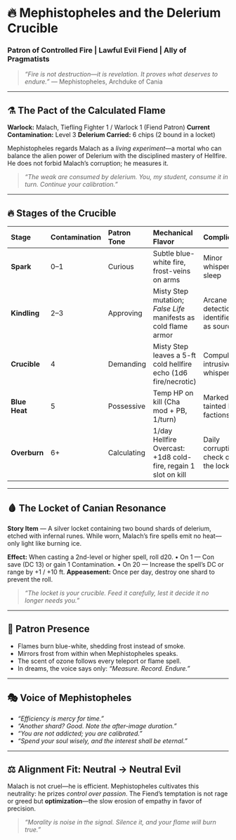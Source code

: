 # 🔥 Mephistopheles and the Delerium Crucible

### Patron of Controlled Fire | Lawful Evil Fiend | Ally of Pragmatists

> *“Fire is not destruction—it is revelation. It proves what deserves to endure.”*
> — Mephistopheles, Archduke of Cania

---

## ⚗️ The Pact of the Calculated Flame

**Warlock:** Malach, Tiefling Fighter 1 / Warlock 1 (Fiend Patron)
**Current Contamination:** Level 3
**Delerium Carried:** 6 chips (2 bound in a locket)

Mephistopheles regards Malach as a *living experiment*—a mortal who can balance the alien power of Delerium with the disciplined mastery of Hellfire.
He does not forbid Malach’s corruption; he measures it.

> *“The weak are consumed by delerium. You, my student, consume it in turn. Continue your calibration.”*

---

## 🔥 Stages of the Crucible

| Stage         | Contamination | Patron Tone | Mechanical Flavor                                               | Complications                             |
| :------------ | :------------ | :---------- | :-------------------------------------------------------------- | :---------------------------------------- |
| **Spark**     | 0–1           | Curious     | Subtle blue-white fire, frost-veins on arms                     | Minor whispers in sleep                   |
| **Kindling**  | 2–3           | Approving   | Misty Step mutation; *False Life* manifests as cold flame armor | Arcane detection identifies you as source |
| **Crucible**  | 4             | Demanding   | Misty Step leaves a 5-ft cold hellfire echo (1d6 fire/necrotic) | Compulsions, intrusive whispers           |
| **Blue Heat** | 5             | Possessive  | Temp HP on kill (Cha mod + PB, 1/turn)                          | Marked as tainted by factions             |
| **Overburn**  | 6+            | Calculating | 1/day Hellfire Overcast: +1d8 cold-fire, regain 1 slot on kill  | Daily corruption check or feed the locket |

---

## 🩸 The Locket of Canian Resonance

**Story Item** — A silver locket containing two bound shards of delerium, etched with infernal runes.
While worn, Malach’s fire spells emit no heat—only light like burning ice.

**Effect:** When casting a 2nd-level or higher spell, roll d20.
• On 1 — Con save (DC 13) or gain 1 Contamination.
• On 20 — Increase the spell’s DC or range by +1 / +10 ft.
**Appeasement:** Once per day, destroy one shard to prevent the roll.

> *“The locket is your crucible. Feed it carefully, lest it decide it no longer needs you.”*

---

## 🧊 Patron Presence

* Flames burn blue-white, shedding frost instead of smoke.
* Mirrors frost from within when Mephistopheles speaks.
* The scent of ozone follows every teleport or flame spell.
* In dreams, the voice says only: *“Measure. Record. Endure.”*

---

## 🎭 Voice of Mephistopheles

* *“Efficiency is mercy for time.”*
* *“Another shard? Good. Note the after-image duration.”*
* *“You are not addicted; you are calibrated.”*
* *“Spend your soul wisely, and the interest shall be eternal.”*

---

## ⚖️ Alignment Fit: Neutral → Neutral Evil

Malach is not cruel—he is efficient.
Mephistopheles cultivates this neutrality: he prizes *control over passion*.
The Fiend’s temptation is not rage or greed but **optimization**—the slow erosion of empathy in favor of precision.

> *“Morality is noise in the signal. Silence it, and your flame will burn true.”*

